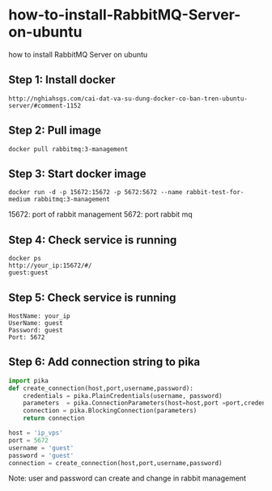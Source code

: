 # how-to-install-RabbitMQ-Server-on-ubuntu
how to install RabbitMQ Server on ubuntu


## Step 1: Install docker
```
http://nghiahsgs.com/cai-dat-va-su-dung-docker-co-ban-tren-ubuntu-server/#comment-1152
```

## Step 2: Pull image
```
docker pull rabbitmq:3-management
```

## Step 3: Start docker image
```
docker run -d -p 15672:15672 -p 5672:5672 --name rabbit-test-for-medium rabbitmq:3-management
```

15672: port of rabbit management
5672: port rabbit mq

## Step 4: Check service is running
```
docker ps
http://your_ip:15672/#/
guest:guest
```
## Step 5: Check service is running
```
HostName: your_ip
UserName: guest
Password: guest
Port: 5672
```
## Step 6: Add connection string to pika
```python
import pika
def create_connection(host,port,username,password):
    credentials = pika.PlainCredentials(username, password)
    parameters  = pika.ConnectionParameters(host=host,port =port,credentials =credentials)
    connection = pika.BlockingConnection(parameters)
    return connection

host = 'ip_vps'
port = 5672
username = 'guest'
password = 'guest'
connection = create_connection(host,port,username,password)
```
Note: user and password can create and change in rabbit management
